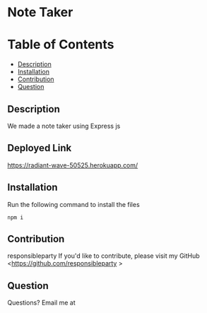 # Note Taker

# Table of Contents
- [Description](#description)
- [Installation](#installation)
- [Contribution](#contribution)
- [Question](#question)

## Description
We made a note taker using Express js

## Deployed Link
<https://radiant-wave-50525.herokuapp.com/>

## Installation
Run the following command to install the files
~~~ 
npm i  
~~~ 


## Contribution
responsibleparty
If you'd like to contribute, please visit my GitHub <https://github.com/responsibleparty >



## Question
Questions? Email me at <Private>
